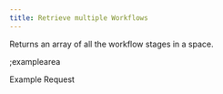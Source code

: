 ```yaml
---
title: Retrieve multiple Workflows
---
```


Returns an array of all the workflow stages in a space.

;examplearea

Example Request

<RequestExample url="https://mapi.storyblok.com/v1/spaces/606/workflows/" httpMethod="GETOAUTH"></RequestExample>


